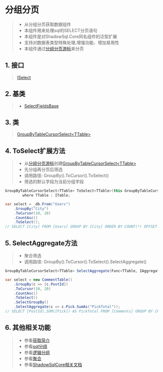 # 分组分页
>* 从分组分页获取数据组件
>* 本组件用来处理sql的SELECT分页语句
>* 本组件是对ShadowSql.Core同名组件的泛型扩展
>* 支持对数据表类型特殊处理,增强功能、增加易用性
>* 本组件通过[分组分页游标](../cursor/groupby.md)来分页

## 1. 接口
>[ISelect](/api/ShadowSql.Select.ISelect.html)

## 2. 基类
>* [SelectFieldsBase](/api/ShadowSql.Select.SelectFieldsBase.html)

## 3. 类
>[GroupByTableCursorSelect\<TTable\>](/api/ShadowSql.CursorSelect.GroupByTableCursorSelect-1.html)

## 4. ToSelect扩展方法
>* 从[分组分页游标](../cursor/groupby.md)创建[GroupByTableCursorSelect\<TTable\>](/api/ShadowSql.CursorSelect.GroupByTableCursorSelect-1.html)
>* 先分组再分页后筛选
>* 调用路径: GroupBy().ToCursor().ToSelect()
>* 筛选的默认字段为当前分组字段
~~~csharp
GroupByTableCursorSelect<TTable> ToSelect<TTable>(this GroupByTableCursor<TTable> cursor)
        where TTable : ITable;
~~~
~~~csharp
var select = _db.From("Users")
    .GroupBy("City")
    .ToCursor(10, 20)
    .CountAsc()
    .ToSelect();
// SELECT [City] FROM [Users] GROUP BY [City] ORDER BY COUNT(*) OFFSET 20 ROWS FETCH NEXT 10 ROWS ONLY
~~~


## 5. SelectAggregate方法
>* 聚合筛选
>* 调用路径: GroupBy().ToCursor().ToSelect().SelectAggregate()
~~~csharp
GroupByTableCursorSelect<TTable> SelectAggregate(Func<TTable, IAggregateFieldAlias> select);
~~~
~~~csharp
var select = new CommentTable()
    .GroupBy(c => [c.PostId])
    .ToCursor(10, 20)
    .CountAsc()
    .ToSelect()
    .SelectGroupBy()
    .SelectAggregate(c => c.Pick.SumAs("PickTotal"));
// SELECT [PostId],SUM([Pick]) AS PickTotal FROM [Comments] GROUP BY [PostId] ORDER BY COUNT(*) OFFSET 20 ROWS FETCH NEXT 10 ROWS ONLY
~~~

## 6. 其他相关功能
>* 参看[获取简介](./index.md)
>* 参看[sql分组](../sqlquery/groupby.md)
>* 参看[逻辑分组](../query/groupby.md)
>* 参看[聚合](../../shadowcore/aggregate.md)
>* 参看[ShadowSqlCore相关文档](../../shadowcore/select/index.md)

